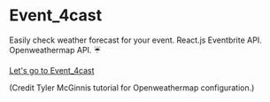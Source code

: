 # Event_4cast
Easily check weather forecast for your event.
React.js
Eventbrite API.
Openweathermap API. ☔️

[Let's go to Event_4cast](http://unsuitable-sock.surge.sh/)

(Credit Tyler McGinnis tutorial for Openweathermap configuration.)

